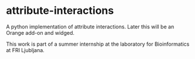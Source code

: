 # attribute-interactions
A python implementation of attribute interactions. Later this will be an Orange add-on and widged.

This work is part of a summer internship at the laboratory for Bioinformatics at FRI Ljubljana.
